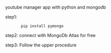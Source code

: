                              
 youtube manager app with python and mongodb

step1:                

           pip install pymongo 

step2:   connect with MongoDb Atlas for free 

step3:   Follow the upper procedure 
